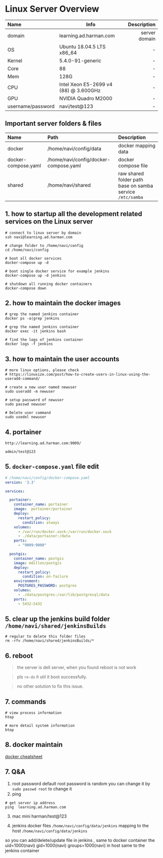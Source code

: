 <!-- 
title:Linux Server Overview
summary: this linux server overview
tag: java,python,golang
slug: Linux-Server-Overview
Time: 2022-05-13
-->

# Linux Server Overview
|  Name  | Info  | Description  |
| :-------- | -----  | -------: |
| domain  | learning.ad.harman.com | server domain |
| OS  | Ubuntu 18.04.5 LTS x86_64 | - |
| Kernel  | 5.4.0-91-generic | - |
| Core  | 88 | - |
| Mem  | 128G | - |
| CPU  | Intel Xeon E5-2699 v4 (88) @ 3.600GHz | - |
| GPU  | NVIDIA Quadro M2000 | - |
| username/password  | navi/test@123 | - |


## Important server folders & files
|  Name  | Path  | Description  |
| :-------- | :-----  |:------- |
| docker | /home/navi/config/data | docker mapping data |
| docker-compose.yaml | /home/navi/config/docker-compose.yaml | docker compose file |
| shared | /home/navi/shared | raw shared folder path base on samba service `/etc/samba`  |


## 1. how to startup all the development related services on the Linux server
```shell
# connect to linux server by domain
ssh navi@learning.ad.harman.com

# change folder to /home/navi/config
cd /home/navi/config

# boot all docker services
docker-compose up -d 

# boot single docker service for example jenkins
docker-compose up -d jenkins

# shutdown all running docker containers
docker-compose down
```

## 2. how to maintain the docker images

```shell
# grep the named jenkins container
docker ps -a|grep jenkins

# grep the named jenkins container
docker exec -it jenkins bash

# find the logs of jenkins container
docker logs -f jenkins
```
## 3. how to maintain the user accounts
```shell
# more linux options, please check 
# https://linuxize.com/post/how-to-create-users-in-linux-using-the-useradd-command/

# create a new user named newuser
sudo useradd -m newuser

# setup password of newuser
sudo passwd newuser

# Delete user command
sudo usedel newuser
```

## 4. portainer

```shell
http://learning.ad.harman.com:9009/

admin/test@123

```

## 5. `docker-compose.yaml` file edit

```yaml
# /home/navi/config/docker-compose.yaml
version: '3.3'

services:

  portainer:
    container_name: portainer
    image:  portainer/portainer
    deploy:
      restart_policy:
        condition: always
    volumes:
      - /var/run/docker.sock:/var/run/docker.sock
      - ./data/portainer:/data
    ports:
      - "9009:9000"

  postgis:
    container_name: postgis
    image: mdillon/postgis
    deploy:
      restart_policy:
        condition: on-failure
    environment:
      POSTGRES_PASSWORD: postgres
    volumes:
      - ./data/postgres:/var/lib/postgresql/data
    ports:
      - 5432:5432
```

## 5. clear up the jenkins build folder `/home/navi/shared/jenkinsBuilds`
```shell
# regular to delete this folder files
rm -rfv /home/navi/shared/jenkinsBuilds/*
```

## 6. reboot

> the server is dell server, when you found reboot is not work

> pls `re-do` it util it boot successfully. 

> no other solution to fix this issue.


## 7. commands
```shell
# view process information
htop

# more detail system information
btop

```

## 8. docker maintain

[docker cheatsheet](docker.md)
## 7. Q&A

1. root password
  default root password is random
  you can change it by `sudo passwd root` to change it
2. ping
```shell
# get server ip address
ping  learning.ad.harman.com 
```
3. mac mini harman/test@123

4. jenkins docker files `/home/navi/config/data/jenkins` mapping to the host `/home/navi/config/data/jenkins`

 so you can add/delete/update file in jenkins , same to docker container
 the uid=1000(navi) gid=1000(navi) groups=1000(navi) in host
 same to the jenkins container 
